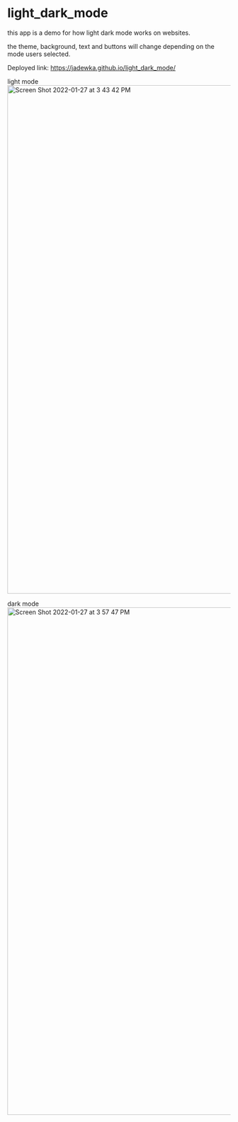 # light_dark_mode

this app is a demo for how light dark mode works on websites.

the theme, background, text and buttons will change depending on the mode users selected.

Deployed link: https://jadewka.github.io/light_dark_mode/


light mode
<img width="1147" alt="Screen Shot 2022-01-27 at 3 43 42 PM" src="https://user-images.githubusercontent.com/78435515/151442293-a74cc4e4-37f9-4012-916c-faf6d3af50fc.png">

dark mode
<img width="1145" alt="Screen Shot 2022-01-27 at 3 57 47 PM" src="https://user-images.githubusercontent.com/78435515/151442479-01037189-92fd-4491-a290-2f459f7e7d8b.png">

